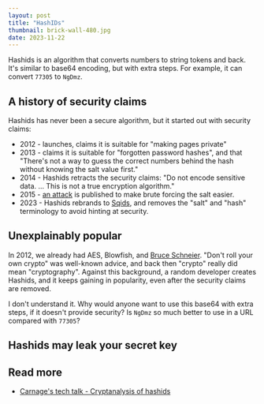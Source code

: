 ```yaml
---
layout: post
title: "HashIDs"
thumbnail: brick-wall-480.jpg
date: 2023-11-22
---
```


<!-- Photo source: https://pixabay.com/photos/wall-bricks-shadow-home-texture-1358958/ -->

Hashids is an algorithm that converts numbers to string tokens and back. It's similar to base64 encoding, but with extra steps. For example, it can convert `77305` to `NgDmz`.

## A history of security claims

Hashids has never been a secure algorithm, but it started out with security claims:

* 2012 - launches, claims it is suitable for "making pages private"
* 2013 - claims it is suitable for "forgotten password hashes", and that "There's not a way to guess the correct numbers behind the hash without knowing the salt value first."
* 2014 - Hashids retracts the security claims: "Do not encode sensitive data. ... This is not a true encryption algorithm."
* 2015 - [an attack](https://carnage.github.io/2015/08/cryptanalysis-of-hashids) is published to make brute forcing the salt easier. 
* 2023 - Hashids rebrands to [Sqids](https://sqids.org/), and removes the "salt" and "hash" terminology to avoid hinting at security.

## Unexplainably popular

In 2012, we already had AES, Blowfish, and [Bruce Schneier](https://www.schneier.com/blog/archives/2011/04/schneiers_law.html). "Don't roll your own crypto" was well-known advice, and back then "crypto" really did mean "cryptography". Against this background, a random developer creates Hashids, and it keeps gaining in popularity, even after the security claims are removed.

I don't understand it. Why would anyone want to use this base64 with extra steps, if it doesn't provide security? Is `NgDmz` so much better to use in a URL compared with `77305`? 

## Hashids may leak your secret key




## Read more

* [Carnage's tech talk - Cryptanalysis of hashids](https://carnage.github.io/2015/08/cryptanalysis-of-hashids)
